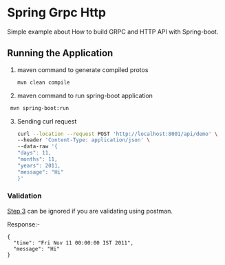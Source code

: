 # Spring Grpc Http

Simple example about How to build GRPC and HTTP API with Spring-boot.

## Running the Application
1. maven command to generate compiled protos
    ```sh
    mvn clean compile
    ```
2.  maven command to run spring-boot application 
   ```sh
    mvn spring-boot:run
   ```
3. Sending curl request
   ```sh
   curl --location --request POST 'http://localhost:8001/api/demo' \
   --header 'Content-Type: application/json' \
   --data-raw '{
   "days": 11,
   "months": 11,
   "years": 2011,
   "message": "Hi"
   }'
   ```

### Validation
[Step 3]() can be ignored if you are validating using postman.

Response:-
```
{
  "time": "Fri Nov 11 00:00:00 IST 2011",
  "message": "Hi"
}
``` 
